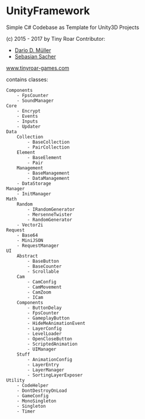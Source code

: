 # UnityFramework
Simple C# Codebase as Template for Unity3D Projects


(c) 2015 - 2017 by Tiny Roar
Contributor:

* [Dario D. Müller](https://github.com/DarioDomiDE)
* [Sebasian Sacher](https://github.com/ip0p)

www.tinyroar-games.com

contains classes:

	Components
		- FpsCounter
		- SoundManager
	Core
		- Encrypt
		- Events
		- Inputs
		- Updater
	Data
		Collection
			- BaseCollection
			- PairCollection
		Element
			- BaseElement
			- Pair
		Management
			- BaseManagement
			- DataManagement
		- DataStorage
	Manager
		- InitManager
	Math
		Random
			- IRandomGenerator
			- MersenneTwister
			- RandomGenerator
		- Vector2i
	Request
		- Base64
		- MiniJSON
		- RequestManager
	UI
		Abstract
			- BaseButton
			- BaseCounter
			- Scrollable
		Cam
			- CamConfig
			- CamMovement
			- CamZoom
			- ICam
		Components
			- ButtonDelay
			- FpsCounter
			- GameplayButton
			- HideMeAnimationEvent
			- LayerConfig
			- LevelLoader
			- OpenCloseButton
			- ScriptedAnimation
			- UIManager
		Stuff
			- AnimationConfig
			- LayerEntry
			- LayerManager
			- SortingLayerExposer
	Utility
		- CodeHelper
		- DontDestroyOnLoad
		- GameConfig
		- MonoSingleton
		- Singleton
		- Timer